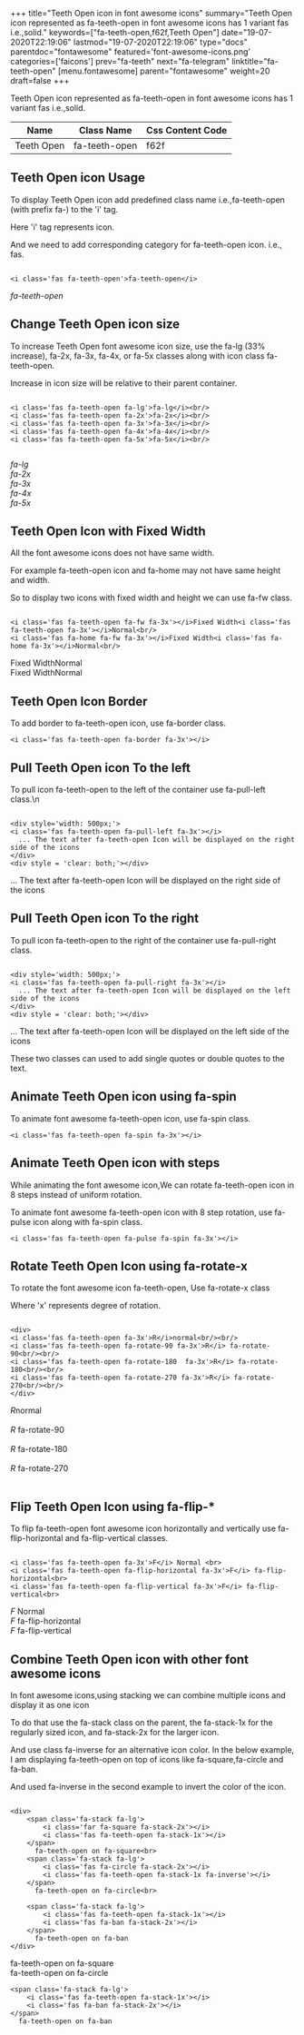 +++
title="Teeth Open icon in font awesome icons"
summary="Teeth Open icon represented as fa-teeth-open in font awesome icons has 1 variant fas i.e.,solid."
keywords=["fa-teeth-open,f62f,Teeth Open"]
date="19-07-2020T22:19:06"
lastmod="19-07-2020T22:19:06"
type="docs"
parentdoc="fontawesome"
featured='font-awesome-icons.png'
categories=['faicons']
prev="fa-teeth"
next="fa-telegram"
linktitle="fa-teeth-open"
[menu.fontawesome]
parent="fontawesome"
weight=20
draft=false
+++


Teeth Open icon represented as fa-teeth-open in font awesome icons has 1 variant fas i.e.,solid.

<div class='table-responsive'><table class='table'><thead><tr><th>Name</th><th>Class Name</th><th>Css Content Code</th></tr></thead><tbody><tr><td>Teeth Open</td><td>fa-teeth-open</td><td>f62f</td></tr></tbody></table></div>



## Teeth Open icon Usage

To display Teeth Open icon add predefined class name i.e.,fa-teeth-open (with prefix fa-) to the 'i' tag.

Here 'i' tag represents icon.

And we need to add corresponding category for fa-teeth-open icon. i.e., fas.


```

<i class='fas fa-teeth-open'>fa-teeth-open</i>
```

<i class='fas fa-teeth-open'>fa-teeth-open</i>




## Change Teeth Open icon size
To increase Teeth Open font awesome icon size, use the fa-lg (33% increase), fa-2x, fa-3x, fa-4x, or fa-5x classes along with icon class fa-teeth-open.

Increase in icon size will be relative to their parent container. 

```

<i class='fas fa-teeth-open fa-lg'>fa-lg</i><br/>
<i class='fas fa-teeth-open fa-2x'>fa-2x</i><br/>
<i class='fas fa-teeth-open fa-3x'>fa-3x</i><br/>
<i class='fas fa-teeth-open fa-4x'>fa-4x</i><br/>
<i class='fas fa-teeth-open fa-5x'>fa-5x</i><br/>
            
```

<i class='fas fa-teeth-open fa-lg'>fa-lg</i><br/>
<i class='fas fa-teeth-open fa-2x'>fa-2x</i><br/>
<i class='fas fa-teeth-open fa-3x'>fa-3x</i><br/>
<i class='fas fa-teeth-open fa-4x'>fa-4x</i><br/>
<i class='fas fa-teeth-open fa-5x'>fa-5x</i><br/>
            



## Teeth Open Icon with Fixed Width 

All the font awesome icons does not have same width.

For example fa-teeth-open icon and fa-home may not have same height and width.

So to display two icons with fixed width and height we can use fa-fw class.


```

<i class='fas fa-teeth-open fa-fw fa-3x'></i>Fixed Width<i class='fas fa-teeth-open fa-3x'></i>Normal<br/>
<i class='fas fa-home fa-fw fa-3x'></i>Fixed Width<i class='fas fa-home fa-3x'></i>Normal<br/>
```

<i class='fas fa-teeth-open fa-fw fa-3x'></i>Fixed Width<i class='fas fa-teeth-open fa-3x'></i>Normal<br/>
<i class='fas fa-home fa-fw fa-3x'></i>Fixed Width<i class='fas fa-home fa-3x'></i>Normal<br/>



## Teeth Open Icon Border 

To add border to fa-teeth-open icon, use fa-border class.


```
<i class='fas fa-teeth-open fa-border fa-3x'></i>

```
<i class='fas fa-teeth-open fa-border fa-3x'></i>





## Pull Teeth Open icon To the left

To pull icon fa-teeth-open to the left of the container use fa-pull-left class.\n

```

<div style='width: 500px;'>
<i class='fas fa-teeth-open fa-pull-left fa-3x'></i>
  ... The text after fa-teeth-open Icon will be displayed on the right side of the icons
</div>
<div style = 'clear: both;'></div>
```

<div style='width: 500px;'>
<i class='fas fa-teeth-open fa-pull-left fa-3x'></i>
  ... The text after fa-teeth-open Icon will be displayed on the right side of the icons
</div>
<div style = 'clear: both;'></div>




## Pull Teeth Open icon To the right
To pull icon fa-teeth-open to the right of the container use fa-pull-right class.

```

<div style='width: 500px;'>
<i class='fas fa-teeth-open fa-pull-right fa-3x'></i>
  ... The text after fa-teeth-open Icon will be displayed on the left side of the icons
</div>
<div style = 'clear: both;'></div>
```

<div style='width: 500px;'>
<i class='fas fa-teeth-open fa-pull-right fa-3x'></i>
  ... The text after fa-teeth-open Icon will be displayed on the left side of the icons
</div>
<div style = 'clear: both;'></div>

These two classes can used to add single quotes or double quotes to the text.


## Animate Teeth Open icon using fa-spin
To animate font awesome fa-teeth-open icon, use fa-spin class.

```
<i class='fas fa-teeth-open fa-spin fa-3x'></i>
```
<i class='fas fa-teeth-open fa-spin fa-3x'></i>




## Animate Teeth Open icon with steps
While animating the font awesome icon,We can rotate fa-teeth-open icon in 8 steps instead of uniform rotation.

To animate font awesome fa-teeth-open icon with 8 step rotation, use fa-pulse icon along with fa-spin class.


```
<i class='fas fa-teeth-open fa-pulse fa-spin fa-3x'></i>

```
<i class='fas fa-teeth-open fa-pulse fa-spin fa-3x'></i>





## Rotate Teeth Open Icon using fa-rotate-x
To rotate the font awesome icon fa-teeth-open, Use fa-rotate-x class

Where 'x' represents degree of rotation.


```

<div>
<i class='fas fa-teeth-open fa-3x'>R</i>normal<br/><br/>
<i class='fas fa-teeth-open fa-rotate-90 fa-3x'>R</i> fa-rotate-90<br/><br/> 
<i class='fas fa-teeth-open fa-rotate-180  fa-3x'>R</i> fa-rotate-180<br/><br/> 
<i class='fas fa-teeth-open fa-rotate-270 fa-3x'>R</i> fa-rotate-270<br/><br/>
</div>
```

<div>
<i class='fas fa-teeth-open fa-3x'>R</i>normal<br/><br/>
<i class='fas fa-teeth-open fa-rotate-90 fa-3x'>R</i> fa-rotate-90<br/><br/> 
<i class='fas fa-teeth-open fa-rotate-180  fa-3x'>R</i> fa-rotate-180<br/><br/> 
<i class='fas fa-teeth-open fa-rotate-270 fa-3x'>R</i> fa-rotate-270<br/><br/>
</div>




## Flip Teeth Open Icon using fa-flip-*
To flip fa-teeth-open font awesome icon horizontally and vertically use fa-flip-horizontal and fa-flip-vertical classes. 

```

<i class='fas fa-teeth-open fa-3x'>F</i> Normal <br>
<i class='fas fa-teeth-open fa-flip-horizontal fa-3x'>F</i> fa-flip-horizontal<br>
<i class='fas fa-teeth-open fa-flip-vertical fa-3x'>F</i> fa-flip-vertical<br>
```

<i class='fas fa-teeth-open fa-3x'>F</i> Normal <br>
<i class='fas fa-teeth-open fa-flip-horizontal fa-3x'>F</i> fa-flip-horizontal<br>
<i class='fas fa-teeth-open fa-flip-vertical fa-3x'>F</i> fa-flip-vertical<br>




## Combine Teeth Open icon with other font awesome icons
In font awesome icons,using stacking we can combine multiple icons and display it as one icon 

To do that use the fa-stack class on the parent, the fa-stack-1x for the regularly sized icon, and fa-stack-2x for the larger icon.

And use class fa-inverse for an alternative icon color. 
In the below example, I am displaying fa-teeth-open on top of icons like fa-square,fa-circle and fa-ban.

And used fa-inverse in the second example to invert the color of the icon.

```

<div>
    <span class='fa-stack fa-lg'>
        <i class='far fa-square fa-stack-2x'></i>
        <i class='fas fa-teeth-open fa-stack-1x'></i>
    </span>
      fa-teeth-open on fa-square<br>
    <span class='fa-stack fa-lg'>
        <i class='fas fa-circle fa-stack-2x'></i>
        <i class='fas fa-teeth-open fa-stack-1x fa-inverse'></i>
    </span>
      fa-teeth-open on fa-circle<br>

    <span class='fa-stack fa-lg'>
        <i class='fas fa-teeth-open fa-stack-1x'></i>
        <i class='fas fa-ban fa-stack-2x'></i>
    </span>
      fa-teeth-open on fa-ban
</div>
```

<div>
    <span class='fa-stack fa-lg'>
        <i class='far fa-square fa-stack-2x'></i>
        <i class='fas fa-teeth-open fa-stack-1x'></i>
    </span>
      fa-teeth-open on fa-square<br>
    <span class='fa-stack fa-lg'>
        <i class='fas fa-circle fa-stack-2x'></i>
        <i class='fas fa-teeth-open fa-stack-1x fa-inverse'></i>
    </span>
      fa-teeth-open on fa-circle<br>

    <span class='fa-stack fa-lg'>
        <i class='fas fa-teeth-open fa-stack-1x'></i>
        <i class='fas fa-ban fa-stack-2x'></i>
    </span>
      fa-teeth-open on fa-ban
</div>






